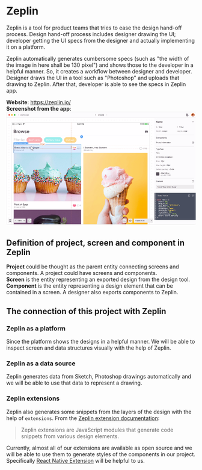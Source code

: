 # Zeplin
Zeplin is a tool for product teams that tries to ease the design hand-off process. Design hand-off process includes designer drawing the UI; developer getting the UI specs from the designer and actually implementing it on a platform.

Zeplin automatically generates cumbersome specs (such as "the width of the image in here shall be 130 pixel") and shows those to the developer in a helpful manner. So, it creates a workflow between designer and developer. Designer draws the UI in a tool such as "Photoshop" and uploads that drawing to Zeplin. After that, developer is able to see the specs in Zeplin app.

__Website__: https://zeplin.io/ \
__Screenshot from the app__: \
![screenshot](./media/zeplin-screenshot.png)

## Definition of project, screen and component in Zeplin
__Project__ could be thought as the parent entity connecting screens and components. A project could have screens and components. \
__Screen__ is the entity representing an exported design from the design tool. \
__Component__ is the entity representing a design element that can be contained in a screen. A designer also exports components to Zeplin.

## The connection of this project with Zeplin
### Zeplin as a platform
Since the platform shows the designs in a helpful manner. We will be able to inspect screen and data structures visually with the help of Zeplin.

### Zeplin as a data source
Zeplin generates data from Sketch, Photoshop drawings automatically and we will be able to use that data to represent a drawing.

### Zeplin extensions
Zeplin also generates some snippets from the layers of the design with the help of `extensions`. From the [Zeplin extension documentation](https://github.com/zeplin/zeplin-extension-documentation):
> Zeplin extensions are JavaScript modules that generate code snippets from various design elements.

Currently, almost all of our extensions are available as open source and we will be able to use them to generate styles of the components in our project. Specifically [React Native Extension](https://github.com/zeplin/react-native-extension) will be helpful to us.